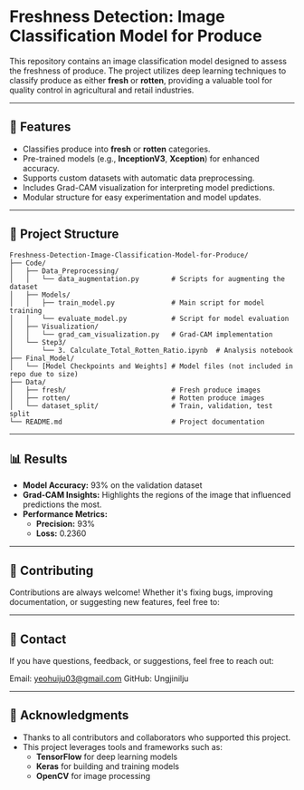 # **Freshness Detection: Image Classification Model for Produce**

This repository contains an image classification model designed to assess the freshness of produce. The project utilizes deep learning techniques to classify produce as either **fresh** or **rotten**, providing a valuable tool for quality control in agricultural and retail industries.

---

## 🚀 **Features**
- Classifies produce into **fresh** or **rotten** categories.
- Pre-trained models (e.g., **InceptionV3**, **Xception**) for enhanced accuracy.
- Supports custom datasets with automatic data preprocessing.
- Includes Grad-CAM visualization for interpreting model predictions.
- Modular structure for easy experimentation and model updates.

---

## 📂 **Project Structure**
```plaintext
Freshness-Detection-Image-Classification-Model-for-Produce/
├── Code/
│   ├── Data_Preprocessing/
│   │   └── data_augmentation.py        # Scripts for augmenting the dataset
│   ├── Models/
│   │   ├── train_model.py              # Main script for model training
│   │   └── evaluate_model.py           # Script for model evaluation
│   ├── Visualization/
│   │   └── grad_cam_visualization.py   # Grad-CAM implementation
│   └── Step3/
│       └── 3. Calculate_Total_Rotten_Ratio.ipynb  # Analysis notebook
├── Final_Model/
│   └── [Model Checkpoints and Weights] # Model files (not included in repo due to size)
├── Data/
│   ├── fresh/                          # Fresh produce images
│   ├── rotten/                         # Rotten produce images
│   └── dataset_split/                  # Train, validation, test split
└── README.md                           # Project documentation
```

---

## 📊 **Results**
- **Model Accuracy:** 93% on the validation dataset
- **Grad-CAM Insights:** Highlights the regions of the image that influenced predictions the most.
- **Performance Metrics:**
  - **Precision:** 93%
  - **Loss:** 0.2360

---

## 🤝 **Contributing**
Contributions are always welcome! Whether it's fixing bugs, improving documentation, or suggesting new features, feel free to:

---

## 📧 **Contact**
If you have questions, feedback, or suggestions, feel free to reach out:

Email: yeohuiju03@gmail.com
GitHub: Ungjinilju

---

## 🌟 **Acknowledgments**

- Thanks to all contributors and collaborators who supported this project.
- This project leverages tools and frameworks such as:
  - **TensorFlow** for deep learning models
  - **Keras** for building and training models
  - **OpenCV** for image processing
